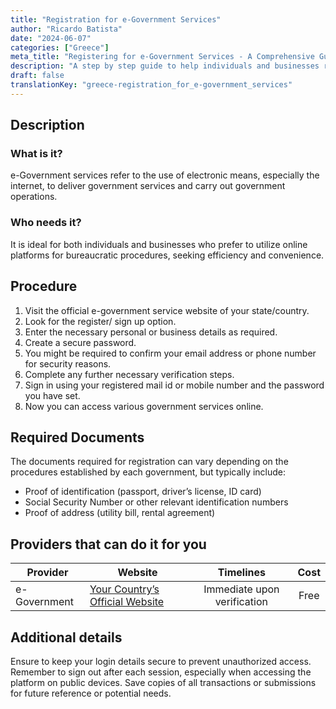 ```yaml
---
title: "Registration for e-Government Services"
author: "Ricardo Batista"
date: "2024-06-07"
categories: ["Greece"]
meta_title: "Registering for e-Government Services - A Comprehensive Guide"
description: "A step by step guide to help individuals and businesses register for e-government services."
draft: false
translationKey: "greece-registration_for_e-government_services"
---
```


## Description
### What is it?
e-Government services refer to the use of electronic means, especially the internet, to deliver government services and carry out government operations. 

### Who needs it?
It is ideal for both individuals and businesses who prefer to utilize online platforms for bureaucratic procedures, seeking efficiency and convenience. 

## Procedure
1. Visit the official e-government service website of your state/country.
2. Look for the register/ sign up option.
3. Enter the necessary personal or business details as required.
4. Create a secure password.
5. You might be required to confirm your email address or phone number for security reasons.
6. Complete any further necessary verification steps.
7. Sign in using your registered mail id or mobile number and the password you have set.
8. Now you can access various government services online.

## Required Documents
The documents required for registration can vary depending on the procedures established by each government, but typically include:
- Proof of identification (passport, driver’s license, ID card) 
- Social Security Number or other relevant identification numbers
- Proof of address (utility bill, rental agreement)

## Providers that can do it for you

| Provider        |     Website     |     Timelines    |       Cost      |
| --------------- | --------------- |  :-------------: | :-------------: |
| e-Government    |  [Your Country’s Official Website](#)       |      Immediate upon verification      |        Free       |

## Additional details
Ensure to keep your login details secure to prevent unauthorized access. Remember to sign out after each session, especially when accessing the platform on public devices. Save copies of all transactions or submissions for future reference or potential needs.